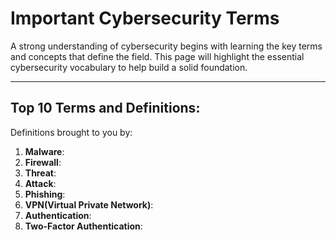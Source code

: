 # Important Cybersecurity Terms 
A strong understanding of cybersecurity begins with learning the key terms and concepts that define the field. This page will highlight the essential cybersecurity vocabulary to help build a solid foundation.

---
## Top 10 Terms and Definitions: 
Definitions brought to you by: 
1. **Malware**:
2. **Firewall**:
3. **Threat**:
4. **Attack**:
5. **Phishing**:
6. **VPN(Virtual Private Network)**:
7. **Authentication**:
8. **Two-Factor Authentication**:
